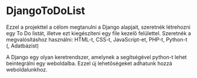 # DjangoToDoList
 Ezzel a projekttel a célom megtanulni a Django alapjait, szeretnék létrehozni egy To Do listát, illetve ezt kiegészíteni egy file kezelő felülettel. Szeretnék a megvalósításhoz használni: HTML-t, CSS-t, JavaScript-et, PHP-t, Python-t (, Adatbázist)

A Django egy olyan keretrendszer, amelynek a segítségével python-t lehet beintegrálni egy weboldalba. Ezzel új lehetőségeket adhatunk hozzá weboldalunkhoz.
